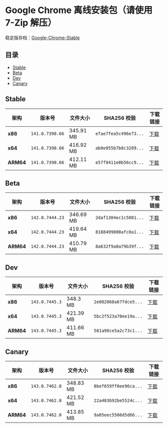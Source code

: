 # Google Chrome 离线安装包（请使用 7-Zip 解压）
稳定版存档：[Google-Chrome-Stable](https://github.com/wuyangdaily/chrome_installer/releases)

## 目录

- [Stable](#stable)
- [Beta](#beta)
- [Dev](#dev)
- [Canary](#canary)

## Stable

| 架构 | 版本号 | 文件大小 | SHA256 校验 | 下载链接 |
|------|--------|----------|-------------|----------|
| **x86** | `141.0.7390.66` | 345.91 MB | `efae7fea5c496e73...` | [下载](https://dl.google.com/release2/chrome/acrqhhmqetgyhtdo3nadptsbdpva_141.0.7390.66/141.0.7390.66_chrome_installer_uncompressed.exe) |
| **x64** | `141.0.7390.66` | 416.92 MB | `ab0e055b7b8c3209...` | [下载](https://dl.google.com/release2/chrome/acoifxiku4j5k5tundtihfsu23tq_141.0.7390.66/141.0.7390.66_chrome_installer_uncompressed.exe) |
| **ARM64** | `141.0.7390.66` | 412.11 MB | `e57f8411e0b56cc9...` | [下载](https://dl.google.com/release2/chrome/adfv2dwv67ac7sb2hxxpkxoxrswa_141.0.7390.66/141.0.7390.66_chrome_installer_uncompressed.exe) |

## Beta

| 架构 | 版本号 | 文件大小 | SHA256 校验 | 下载链接 |
|------|--------|----------|-------------|----------|
| **x86** | `142.0.7444.23` | 346.69 MB | `2daf1304ec1c5081...` | [下载](https://dl.google.com/release2/chrome/adg5ui3ikxjm34maim3tle6zx2oq_142.0.7444.23/142.0.7444.23_chrome_installer_uncompressed.exe) |
| **x64** | `142.0.7444.23` | 419.64 MB | `8188499000afc0a1...` | [下载](https://dl.google.com/release2/chrome/os4y6lahoizvk4ljepmhfnvema_142.0.7444.23/142.0.7444.23_chrome_installer_uncompressed.exe) |
| **ARM64** | `142.0.7444.23` | 410.79 MB | `8a632f9a0a79b39f...` | [下载](https://dl.google.com/release2/chrome/jgmbv3osxcc3oybf6exuy6uvwa_142.0.7444.23/142.0.7444.23_chrome_installer_uncompressed.exe) |

## Dev

| 架构 | 版本号 | 文件大小 | SHA256 校验 | 下载链接 |
|------|--------|----------|-------------|----------|
| **x86** | `143.0.7445.3` | 348.3 MB | `2e002068a67fdce5...` | [下载](https://dl.google.com/release2/chrome/adjr2wvlru7smncggpdgbwaelqsa_143.0.7445.3/143.0.7445.3_chrome_installer_uncompressed.exe) |
| **x64** | `143.0.7445.3` | 421.39 MB | `5bc2f523a70ee19a...` | [下载](https://dl.google.com/release2/chrome/ckbmout4ovcoov3zfwpihea4ym_143.0.7445.3/143.0.7445.3_chrome_installer_uncompressed.exe) |
| **ARM64** | `143.0.7445.3` | 411.66 MB | `581a98ce5a2c73c1...` | [下载](https://dl.google.com/release2/chrome/adgjhswzisf6s42ek7zjm4kx7afq_143.0.7445.3/143.0.7445.3_chrome_installer_uncompressed.exe) |

## Canary

| 架构 | 版本号 | 文件大小 | SHA256 校验 | 下载链接 |
|------|--------|----------|-------------|----------|
| **x86** | `143.0.7462.0` | 348.83 MB | `8bef659ff0ee96ca...` | [下载](https://dl.google.com/release2/chrome/lxfwug4kvc5yz55r3cw5h3zxum_143.0.7462.0/143.0.7462.0_chrome_installer_uncompressed.exe) |
| **x64** | `143.0.7462.0` | 421.52 MB | `22a403b92be5524c...` | [下载](https://dl.google.com/release2/chrome/lygt5ckc3na34vcuycnegavuau_143.0.7462.0/143.0.7462.0_chrome_installer_uncompressed.exe) |
| **ARM64** | `143.0.7462.0` | 413.85 MB | `9a05eec5506d5d66...` | [下载](https://dl.google.com/release2/chrome/ic2dyr5fx773ykc4ozxxzoc5su_143.0.7462.0/143.0.7462.0_chrome_installer_uncompressed.exe) |

